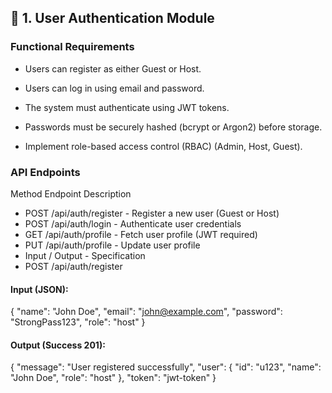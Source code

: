 ## 🧩 1. User Authentication Module
### Functional Requirements

* Users can register as either Guest or Host.

* Users can log in using email and password.

* The system must authenticate using JWT tokens.

* Passwords must be securely hashed (bcrypt or Argon2) before storage.

* Implement role-based access control (RBAC) (Admin, Host, Guest).

### API Endpoints
Method	Endpoint	Description
* POST	/api/auth/register  -	Register a new user (Guest or Host)
* POST	/api/auth/login	- Authenticate user credentials
* GET	/api/auth/profile	- Fetch user profile (JWT required)
* PUT	/api/auth/profile	- Update user profile
* Input / Output - Specification
* POST /api/auth/register

#### Input (JSON):

{
  "name": "John Doe",
  "email": "john@example.com",
  "password": "StrongPass123",
  "role": "host"
}

#### Output (Success 201):

{
  "message": "User registered successfully",
  "user": {
    "id": "u123",
    "name": "John Doe",
    "role": "host"
  },
  "token": "jwt-token"
}

